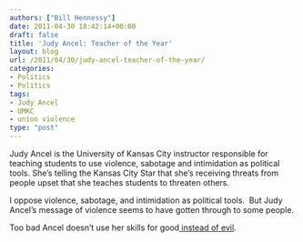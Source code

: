 ```yaml
---
authors: ["Bill Hennessy"]
date: 2011-04-30 18:42:14+00:00
draft: false
title: 'Judy Ancel: Teacher of the Year'
layout: blog
url: /2011/04/30/judy-ancel-teacher-of-the-year/
categories:
- Politics
- Politics
tags:
- Judy Ancel
- UMKC
- union violence
type: "post"
---
```


Judy Ancel is the University of Kansas City instructor responsible for teaching students to use violence, sabotage and intimidation as political tools. She’s telling the Kansas City Star that she’s receiving threats from people upset that she teaches students to threaten others.

I oppose violence, sabotage, and intimidation as political tools.  But Judy Ancel’s message of violence seems to have gotten through to some people.

Too bad Ancel doesn’t use her skills for good[ instead of evil](https://www.missourieducationwatchdog.com/2011/04/is-sacrificing-cats-to-achieve-labor.html).
